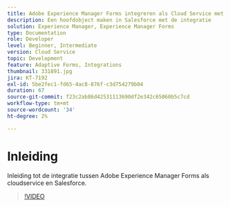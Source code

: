 ```yaml
---
title: Adobe Experience Manager Forms integreren als Cloud Service met Salesforce
description: Een hoofdobject maken in Salesforce met de integratie
solution: Experience Manager, Experience Manager Forms
type: Documentation
role: Developer
level: Beginner, Intermediate
version: Cloud Service
topic: Development
feature: Adaptive Forms, Integrations
thumbnail: 331891.jpg
jira: KT-7192
exl-id: 5be2fec1-fd65-4ac8-876f-c3d754279b04
duration: 67
source-git-commit: f23c2ab86d42531113690df2e342c65060b5c7cd
workflow-type: tm+mt
source-wordcount: '34'
ht-degree: 2%

---
```


# Inleiding

Inleiding tot de integratie tussen Adobe Experience Manager Forms als cloudservice en Salesforce.

>[!VIDEO](https://video.tv.adobe.com/v/331891?quality=12&learn=on)
